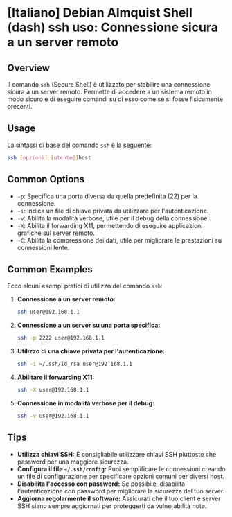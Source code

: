 # [Italiano] Debian Almquist Shell (dash) ssh uso: Connessione sicura a un server remoto

## Overview
Il comando `ssh` (Secure Shell) è utilizzato per stabilire una connessione sicura a un server remoto. Permette di accedere a un sistema remoto in modo sicuro e di eseguire comandi su di esso come se si fosse fisicamente presenti.

## Usage
La sintassi di base del comando `ssh` è la seguente:

```bash
ssh [opzioni] [utente@]host
```

## Common Options
- `-p`: Specifica una porta diversa da quella predefinita (22) per la connessione.
- `-i`: Indica un file di chiave privata da utilizzare per l'autenticazione.
- `-v`: Abilita la modalità verbose, utile per il debug della connessione.
- `-X`: Abilita il forwarding X11, permettendo di eseguire applicazioni grafiche sul server remoto.
- `-C`: Abilita la compressione dei dati, utile per migliorare le prestazioni su connessioni lente.

## Common Examples
Ecco alcuni esempi pratici di utilizzo del comando `ssh`:

1. **Connessione a un server remoto:**
   ```bash
   ssh user@192.168.1.1
   ```

2. **Connessione a un server su una porta specifica:**
   ```bash
   ssh -p 2222 user@192.168.1.1
   ```

3. **Utilizzo di una chiave privata per l'autenticazione:**
   ```bash
   ssh -i ~/.ssh/id_rsa user@192.168.1.1
   ```

4. **Abilitare il forwarding X11:**
   ```bash
   ssh -X user@192.168.1.1
   ```

5. **Connessione in modalità verbose per il debug:**
   ```bash
   ssh -v user@192.168.1.1
   ```

## Tips
- **Utilizza chiavi SSH:** È consigliabile utilizzare chiavi SSH piuttosto che password per una maggiore sicurezza.
- **Configura il file `~/.ssh/config`:** Puoi semplificare le connessioni creando un file di configurazione per specificare opzioni comuni per diversi host.
- **Disabilita l'accesso con password:** Se possibile, disabilita l'autenticazione con password per migliorare la sicurezza del tuo server.
- **Aggiorna regolarmente il software:** Assicurati che il tuo client e server SSH siano sempre aggiornati per proteggerti da vulnerabilità note.